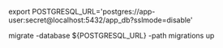 export POSTGRESQL_URL='postgres://app-user:secret@localhost:5432/app_db?sslmode=disable'

migrate -database ${POSTGRESQL_URL} -path migrations up